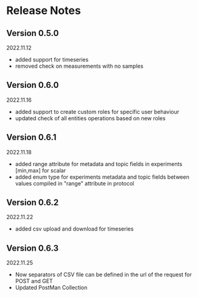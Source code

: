 # Release Notes

## Version 0.5.0

2022.11.12

+ added support for timeseries
+ removed check on measurements with no samples

## Version 0.6.0

2022.11.16

+ added support to create custom roles for specific user behaviour
+ updated check of all entities operations based on new roles

## Version 0.6.1

2022.11.18

+ added range attribute for metadata and topic fields in experiments \[min,max\] for scalar
+ added enum type for experiments metadata and topic fields between values compiled in "range" attribute in protocol

## Version 0.6.2

2022.11.22

+ added csv upload and download for timeseries 

## Version 0.6.3

2022.11.25

+ Now separators of CSV file can be defined in the url of the request for POST and GET
+ Updated PostMan Collection